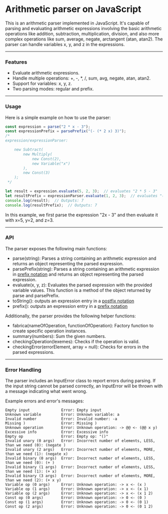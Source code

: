 # Arithmetic parser on JavaScript


This is an arithmetic parser implemented in JavaScript. It's capable of parsing and evaluating arithmetic expressions involving the basic arithmetic operations like addition, subtraction, multiplication, division, and also more complex operations like sum, average, negate, arctangent (atan, atan2). The parser can handle variables x, y, and z in the expressions.

------------


### Features
- Evaluate arithmetic expressions.
- Handle multiple operations: +, -, *, /, sum, avg, negate, atan, atan2.
- Support for variables: x, y, z.
- Two parsing modes: regular and prefix.

------------



### Usage
Here is a simple example on how to use the parser:
```javascript
const expression = parse("2 * x - 3");
const expressionPrefix = parsePrefix("(- (* 2 x) 3)");
/*
expression/expressionParser: 

    new Subtract(
        new Multiply(
            new Const(2),
            new Variable("x")
        ),
        new Const(3)
    );
 */

let result = expression.evaluate(5, 2, 3);  // evaluates "2 * 5 - 3"
let resultPrefix = expressionParser.evaluate(1, 2, 3);  // evaluates "(- (* 2 5) 3)"
console.log(result);  // Outputs: 7
console.log(resultPrefix);  // Outputs: 7
```
In this example, we first parse the expression "2x - 3" and then evaluate it with x=5, y=2, and z=3.

------------

### API
The parser exposes the following main functions:

- parse(string): Parses a string containing an arithmetic expression and returns an object representing the parsed expression.
- parsePrefix(string): Parses a string containing an arithmetic expression in [prefix notation](https://ru.wikipedia.org/wiki/Польская_запись) and returns an object representing the parsed expression.
- evaluate(x, y, z): Evaluates the parsed expression with the provided variable values. This function is a method of the object returned by parse and parsePrefix.
- toString(): outputs an expression entry in a [postfix notation](https://ru.wikipedia.org/wiki/Обратная_польская_запись)
- prefix(): outputs an expression entry in a [prefix notation](https://ru.wikipedia.org/wiki/Польская_запись)

Additionally, the parser provides the following helper functions:

- fabrica(nameOfOperation, functionOfOperation): Factory function to create specific operation instances.
- summary(numbers): Sum the given numbers.
- checkingOperation(lexemes): Checks if the operation is valid.
- checkingError(errorElement, array = null): Checks for errors in the parsed expressions.

------------

### Error Handling

The parser includes an InputError class to report errors during parsing. If the input string cannot be parsed correctly, an InputError will be thrown with a message indicating what went wrong.

Example errors and error's messages:
```
Empty input              Error: Empty input
Unknown variable         Error: Unknown variable: a
Invalid number           Error: Invalid number: -a
Missing )                Error: Missing )
Unknown operation        Error: Unknown operation: -> @@ <- (@@ x y)
Excessive info           Error: Excessive info
Empty op                 Error: Empty op: "()"
Invalid unary (0 args)   Error: Incorrect number of elements, LESS, than we need (0): (negate )
Invalid unary (2 args)   Error: Incorrect number of elements, MORE, than we need (1): (negate x)
Invalid binary (0 args)  Error: Incorrect number of elements, LESS, than we need (0): (+ )
Invalid binary (1 args)  Error: Incorrect number of elements, LESS, than we need (1): (+ x)
Invalid binary (3 args)  Error: Incorrect number of elements, MORE, than we need (2): (+ x y)
Variable op (0 args)     Error: Unknown operation: -> x <- (x )
Variable op (1 args)     Error: Unknown operation: -> x <- (x 1)
Variable op (2 args)     Error: Unknown operation: -> x <- (x 1 2)
Const op (0 args)        Error: Unknown operation: -> 0 <- (0 )
Const op (1 args)        Error: Unknown operation: -> 0 <- (0 1)
Const op (2 args)        Error: Unknown operation: -> 0 <- (0 1 2)
```

